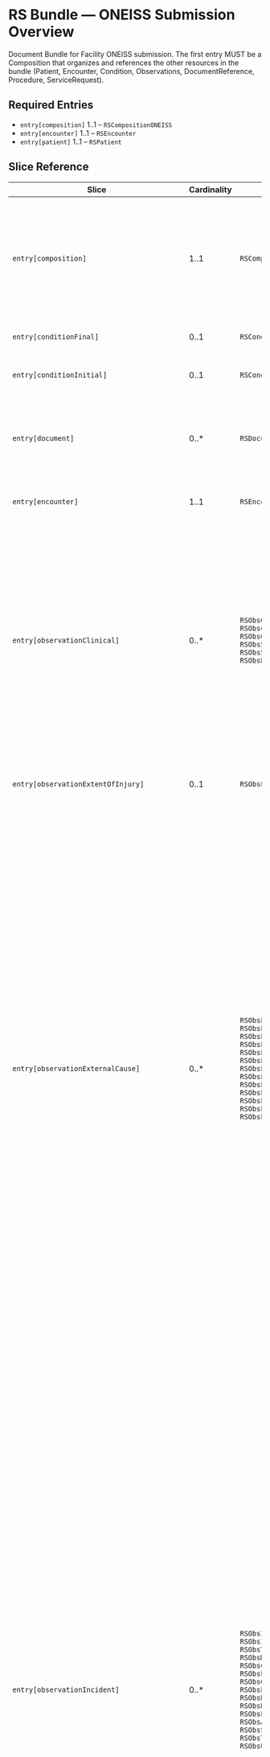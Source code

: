 <!-- generated by scripts/update-bundle-intros.ts; do not edit manually -->
# RS Bundle — ONEISS Submission Overview

Document Bundle for Facility ONEISS submission. The first entry MUST be a Composition that organizes and references the other resources in the bundle (Patient, Encounter, Condition, Observations, DocumentReference, Procedure, ServiceRequest).

## Required Entries

- `entry[composition]` 1..1 – `RSCompositionONEISS`
- `entry[encounter]` 1..1 – `RSEncounter`
- `entry[patient]` 1..1 – `RSPatient`

## Slice Reference

| Slice | Cardinality | Allowed Resources | Notes |
| --- | --- | --- | --- |
| `entry[composition]` | 1..1 | `RSCompositionONEISS` | `RSCompositionONEISS`: RS Composition — ONEISS Submission — Composition that organises a facility (ONEISS) submission. Sections MUST reference the other resources present in the corresponding document Bundle (Patient, Encounter, Condition, Observations, DocumentReference, Procedure, ServiceRequest). |
| `entry[conditionFinal]` | 0..1 | `RSConditionFinalDiagnosis` | `RSConditionFinalDiagnosis`: RS Condition — Final Diagnosis — Final diagnosis per CSV mapping. |
| `entry[conditionInitial]` | 0..1 | `RSConditionInitialImpression` | `RSConditionInitialImpression`: RS Condition — Initial Impression — Initial impression per CSV mapping. |
| `entry[document]` | 0..* | `RSDocumentReference` | `RSDocumentReference`: RS DocumentReference (Evidence) — Evidence and post-crash documentation linked to the incident (e.g., cause of crash, party at fault, incident management logs, CCTV, shape files). |
| `entry[encounter]` | 1..1 | `RSEncounter` | `RSEncounter`: RS Encounter Vehicle Used — Identifier and type of transport vehicle used during an encounter. |
| `entry[observationClinical]` | 0..* | `RSObsOtherRiskFactors`<br>`RSObsConditionOfPatient`<br>`RSObsOutcome`<br>`RSObsStatusOnArrival`<br>`RSObsStatusOnArrivalAliveDetail`<br>`RSObsBloodAlcoholConcentration` | `RSObsOtherRiskFactors`: RS Observation - Other Risk Factors — Other risk factors at the time of incident; allow text for 'Others'.<br>`RSObsConditionOfPatient`: RS Observation - Condition of Patient — Overall condition of patient at assessment.<br>`RSObsOutcome`: RS Observation - Outcome at Release — Outcome at release from ER/OPD/RHU.<br>`RSObsStatusOnArrival`: RS Observation - Status on Arrival — Status upon reaching facility/hospital.<br>`RSObsStatusOnArrivalAliveDetail`: RS Observation - If Alive: Conscious/Unconscious — If alive on arrival, consciousness detail.<br>`RSObsBloodAlcoholConcentration`: RS Observation - Blood Alcohol Concentration — Blood alcohol concentration. |
| `entry[observationExtentOfInjury]` | 0..1 | `RSObsExtentOfInjury` | `RSObsExtentOfInjury`: RS Observation - Extent of Injury — Extent / severity estimate or category of injury (e.g., minor, moderate, severe). |
| `entry[observationExternalCause]` | 0..* | `RSObsECBitesStings`<br>`RSObsECBurns`<br>`RSObsECChemical`<br>`RSObsECSharpObject`<br>`RSObsECDrowning`<br>`RSObsECForcesOfNature`<br>`RSObsECFall`<br>`RSObsECFirecracker`<br>`RSObsECGunshot`<br>`RSObsECHangingStrangulation`<br>`RSObsECMaulingAssault`<br>`RSObsECSexualAssault`<br>`RSObsECOther` | `RSObsECBitesStings`: RS Observation - External Cause: Bites/Stings — Flag indicating bites/stings.<br>`RSObsECBurns`: RS Observation - External Cause: Burns — Flag indicating burns as external cause.<br>`RSObsECChemical`: RS Observation - External Cause: Chemical/Substance — Observation for chemical/substance exposure.<br>`RSObsECSharpObject`: RS Observation - External Cause: Contact with Sharp Object — Flag indicating sharp object cause.<br>`RSObsECDrowning`: RS Observation - External Cause: Drowning — Flag indicating drowning.<br>`RSObsECForcesOfNature`: RS Observation - External Cause: Exposure to Forces of Nature — Flag indicating exposure to natural disaster/calamity.<br>`RSObsECFall`: RS Observation - External Cause: Fall — Flag indicating fall.<br>`RSObsECFirecracker`: RS Observation - External Cause: Firecracker — Flag indicating firecracker-related cause.<br>`RSObsECGunshot`: RS Observation - External Cause: Gunshot — Flag indicating gunshot.<br>`RSObsECHangingStrangulation`: RS Observation - External Cause: Hanging/Strangulation — Flag indicating hanging/strangulation.<br>`RSObsECMaulingAssault`: RS Observation - External Cause: Mauling/Assault — Flag indicating assault.<br>`RSObsECSexualAssault`: RS Observation - External Cause: Sexual Assault/Abuse/Rape (Alleged) — Flag indicating sexual assault.<br>`RSObsECOther`: RS Observation - External Cause: Other — Flag indicating other external cause. |
| `entry[observationIncident]` | 0..* | `RSObsInjuryDateTime`<br>`RSObsInjuryIntent`<br>`RSObsTransportVehicularAccident`<br>`RSObsModeOfTransport`<br>`RSObsCollisionVsNonCollision`<br>`RSObsPatientsVehicle`<br>`RSObsOtherVehicleInvolved`<br>`RSObsPositionOfPatient`<br>`RSObsHowManyVehicles`<br>`RSObsHowManyPatients`<br>`RSObsPlaceOfOccurrence`<br>`RSObsActivityAtIncident`<br>`RSObsSafetyAccessories`<br>`RSObsTriagePriority`<br>`RSObsUrgencyLevel` | `RSObsInjuryDateTime`: RS Observation - Date/Time of Injury — Timestamp of injury occurrence.<br>`RSObsInjuryIntent`: RS Observation - Injury Intent — Intent of injury (Unintentional, Intentional-self, Intentional-violence, Undetermined).<br>`RSObsTransportVehicularAccident`: RS Observation - Transport/Vehicular Accident — Boolean flag indicating transport/vehicular accident.<br>`RSObsModeOfTransport`: RS Observation - Mode of Transport to Facility — Mode of transport to the hospital/facility; allow coded value with optional text for 'Others'.<br>`RSObsCollisionVsNonCollision`: RS Observation - Collision vs Non-Collision — Indicates whether the incident was collision or non-collision.<br>`RSObsPatientsVehicle`: RS Observation - Patient's Vehicle — Type of vehicle used by patient; text for 'Others'.<br>`RSObsOtherVehicleInvolved`: RS Observation - Other Vehicle/Object Involved — Other vehicle/object type involved; text for 'Others'.<br>`RSObsPositionOfPatient`: RS Observation - Position of Patient — Seat/position (driver/front passenger/rear/pedestrian); text for 'Others'.<br>`RSObsHowManyVehicles`: RS Observation - How Many Vehicles Involved — Count of vehicles involved.<br>`RSObsHowManyPatients`: RS Observation - How Many Patients Involved — Count of patients involved.<br>`RSObsPlaceOfOccurrence`: RS Observation - Place of Occurrence — Place type where injury occurred; name can be carried in note when applicable.<br>`RSObsActivityAtIncident`: RS Observation - Activity at Time of Incident — Activity of the patient at time of incident; allow text fallback.<br>`RSObsSafetyAccessories`: RS Observation - Safety Accessories — Safety accessories present/used; allow text for 'Others'.<br>`RSObsTriagePriority`: RS Observation - Triage Priority — Triage category assigned at scene (e.g., Red/Yellow/Green/Black).<br>`RSObsUrgencyLevel`: RS Observation - Priority Level (Urgency) — System-generated urgency level per CAD/agency rules. |
| `entry[observationInjuries]` | 0..* | `RSObsMultipleInjuries`<br>`RSObsAbrasion`<br>`RSObsAvulsion`<br>`RSObsNatureBurns`<br>`RSObsECBurns`<br>`RSObsConcussion`<br>`RSObsContusion`<br>`RSObsFracture`<br>`RSObsOpenWound`<br>`RSObsTraumaticAmputation`<br>`RSObsOtherInjury` | `RSObsMultipleInjuries`: RS Observation - Multiple Injuries? — Boolean flag indicating multiple injuries.<br>`RSObsAbrasion`: RS Observation - Abrasion — Abrasion present; with optional site and details.<br>`RSObsAvulsion`: RS Observation - Avulsion — Avulsion present; with optional site and details.<br>`RSObsNatureBurns`: RS Observation - External Cause: Burns — Flag indicating burns as external cause.<br>`RSObsECBurns`: RS Observation - External Cause: Burns — Flag indicating burns as external cause.<br>`RSObsConcussion`: RS Observation - Concussion — Concussion present; with site and details.<br>`RSObsContusion`: RS Observation - Contusion — Contusion present; with site and details.<br>`RSObsFracture`: RS Observation - Fracture — Fracture observation. Use valueCodeableConcept to indicate fracture type (e.g., open or closed). Sites captured in top-level bodySite and details in note.<br>`RSObsOpenWound`: RS Observation - Open Wound — Open wound present; with site and details. Capture mechanism/type in a structured component (valueCodeableConcept with text).<br>`RSObsTraumaticAmputation`: RS Observation - Traumatic Amputation — Traumatic amputation present; with site and details.<br>`RSObsOtherInjury`: RS Observation - Other Specified Injury — Other specified injury present; capture type as valueCodeableConcept (text allowed) with optional site and details. |
| `entry[observationReferredByFacility]` | 0..1 | `RSObsReferredByFacility` | `RSObsReferredByFacility`: RS Observation - Referred By Facility — Flag indicating patient was referred by another hospital/facility. |
| `entry[observationTransferredFromFacility]` | 0..1 | `RSObsTransferredFromFacility` | `RSObsTransferredFromFacility`: RS Observation - Transferred From Facility — Flag indicating patient transferred from another hospital/facility. |
| `entry[patient]` | 1..1 | `RSPatient` | `RSPatient`: RS Patient — Patient demographics and identifiers for RS reporting; reuse PH-Core address extensions for barangay/city/province/region. |
| `entry[procedure]` | 0..* | `RSProcedure` | `RSProcedure`: RS Procedure — Procedures related to incident/report (e.g., coordination with receiving hospital, psychosocial support, interventions). |
| `entry[serviceRequest]` | 0..* | `RSServiceRequest` | `RSServiceRequest`: RS ServiceRequest — Requests or records related to refusal to admit and related workflow signals. |

## Implementation Guidance

- Produce an HL7 FHIR R4 JSON Bundle with `Bundle.type = "document"` that declares the matching profile in `meta.profile`.
- Populate the required entries first (patient, encounter, composition, and any mandatory Observations) before adding optional slices.
- When adding optional slices, create resources conforming to the allowed profiles and ensure any fixed codes listed above appear in `resource.code`.
- Reference each resource from the document Composition (`section.entry`) so the Bundle content aligns with slice definitions.
- After structural changes, run `bun run scripts/update-bundle-intros.ts` (or execute this script with Node) to refresh both overview and notes pages.
- Follow up with `./_build.sh build` to confirm publisher validation.
